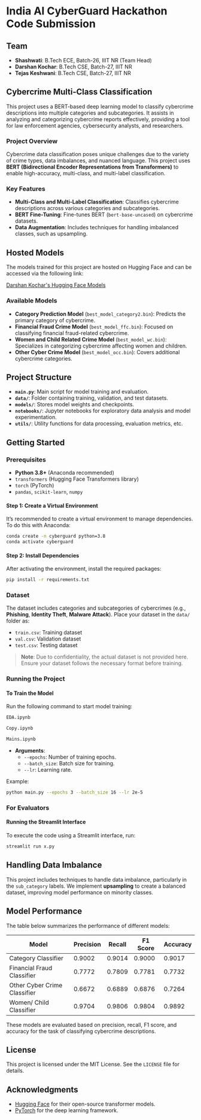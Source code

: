 

# India AI CyberGuard Hackathon Code Submission

## Team
- **Shashwati**: B.Tech ECE, Batch-26, IIIT NR (Team Head)
- **Darshan Kochar**: B.Tech CSE, Batch-27, IIIT NR
- **Tejas Keshwani**: B.Tech CSE, Batch-27, IIIT NR

## Cybercrime Multi-Class Classification

This project uses a BERT-based deep learning model to classify cybercrime descriptions into multiple categories and subcategories. It assists in analyzing and categorizing cybercrime reports effectively, providing a tool for law enforcement agencies, cybersecurity analysts, and researchers.

### Project Overview

Cybercrime data classification poses unique challenges due to the variety of crime types, data imbalances, and nuanced language. This project uses **BERT (Bidirectional Encoder Representations from Transformers)** to enable high-accuracy, multi-class, and multi-label classification.

### Key Features

- **Multi-Class and Multi-Label Classification**: Classifies cybercrime descriptions across various categories and subcategories.
- **BERT Fine-Tuning**: Fine-tunes BERT (`bert-base-uncased`) on cybercrime datasets.
- **Data Augmentation**: Includes techniques for handling imbalanced classes, such as upsampling.

## Hosted Models

The models trained for this project are hosted on Hugging Face and can be accessed via the following link:

[Darshan Kochar's Hugging Face Models](https://huggingface.co/Darshankochar022)

### Available Models

- **Category Prediction Model** (`best_model_category2.bin`): Predicts the primary category of cybercrime.
- **Financial Fraud Crime Model** (`best_model_ffc.bin`): Focused on classifying financial fraud-related cybercrime.
- **Women and Child Related Crime Model** (`best_model_wc.bin`): Specializes in categorizing cybercrime affecting women and children.
- **Other Cyber Crime Model** (`best_model_occ.bin`): Covers additional cybercrime categories.

## Project Structure

- **`main.py`**: Main script for model training and evaluation.
- **`data/`**: Folder containing training, validation, and test datasets.
- **`models/`**: Stores model weights and checkpoints.
- **`notebooks/`**: Jupyter notebooks for exploratory data analysis and model experimentation.
- **`utils/`**: Utility functions for data processing, evaluation metrics, etc.

## Getting Started

### Prerequisites

- **Python 3.8+** (Anaconda recommended)
- `transformers` (Hugging Face Transformers library)
- `torch` (PyTorch)
- `pandas`, `scikit-learn`, `numpy`

#### Step 1: Create a Virtual Environment
It’s recommended to create a virtual environment to manage dependencies. To do this with Anaconda:

```bash
conda create -n cyberguard python=3.8
conda activate cyberguard
```

#### Step 2: Install Dependencies
After activating the environment, install the required packages:

```bash
pip install -r requirements.txt
```

### Dataset

The dataset includes categories and subcategories of cybercrimes (e.g., **Phishing**, **Identity Theft**, **Malware Attack**). Place your dataset in the `data/` folder as:

- `train.csv`: Training dataset
- `val.csv`: Validation dataset
- `test.csv`: Testing dataset

> **Note**: Due to confidentiality, the actual dataset is not provided here. Ensure your dataset follows the necessary format before training.

### Running the Project

#### To Train the Model

Run the following command to start model training:

```bash
EDA.ipynb
```
```bash
Copy.ipynb
```
```bash
Mains.ipynb
```

- **Arguments**:
    - `--epochs`: Number of training epochs.
    - `--batch_size`: Batch size for training.
    - `--lr`: Learning rate.

Example:

```bash
python main.py --epochs 3 --batch_size 16 --lr 2e-5
```
### For Evaluators

#### Running the Streamlit Interface

To execute the code using a Streamlit interface, run:

```bash
streamlit run x.py
```

## Handling Data Imbalance

This project includes techniques to handle data imbalance, particularly in the `sub_category` labels. We implement **upsampling** to create a balanced dataset, improving model performance on minority classes.

## Model Performance

The table below summarizes the performance of different models:

| Model                                  | Precision | Recall | F1 Score | Accuracy |
|----------------------------------------|-----------|--------|----------|----------|
|  Category Classifier  | 0.9002    | 0.9014 | 0.9000   | 0.9017   |
|  Financial Fraud Classifier          | 0.7772      | 0.7809   | 0.7781     | 0.7732     |
|  Other Cyber Crime Classifier          | 0.6672      | 0.6889   | 0.6876    | 0.7264     |
|  Women/ Child Classifier       | 0.9704    | 0.9806 | 0.9804   | 0.9892   |

These models are evaluated based on precision, recall, F1 score, and accuracy for the task of classifying cybercrime descriptions.


## License

This project is licensed under the MIT License. See the `LICENSE` file for details.

## Acknowledgments

- [Hugging Face](https://huggingface.co/) for their open-source transformer models.
- [PyTorch](https://pytorch.org/) for the deep learning framework.

